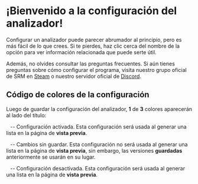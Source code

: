 # ¡Bienvenido a la configuración del analizador!

Configurar un analizador puede parecer abrumador al principio, pero es más fácil de lo que crees. Si te pierdes, haz clic <span class="infoIcon" style="top: 0.15em;"></span> cerca del nombre de la opción para ver información relacionada que puede serte útil.

Además, no olvides consultar las preguntas frecuentes. Si aún tienes preguntas sobre cómo configurar el programa, visita nuestro grupo oficial de SRM en [Steam](http://steamcommunity.com/groups/steamrommanager) o nuestro servidor oficial de [Discord](https://discord.gg/bnSVJrz).

## Código de colores de la configuración

Luego de guardar la configuración del analizador, **1** de **3** colores aparecerán al lado del título:

<span style="margin-bottom: 0.05em;display: inline-block;border-radius: 50%;width: 0.5em;height: 0.5em;background-color: var(--color-nav-link-enabled)"></span> -- Configuración activada. Esta configuración será usada al generar una lista en la página de **vista previa**.

<span style="margin-bottom: 0.05em;display: inline-block;border-radius: 50%;width: 0.5em;height: 0.5em;background-color: var(--color-nav-link-unsaved)"></span> -- Cambios sin guardar. Esta configuración no será usada al generar una lista en la página de **vista previa**, sin embargo, las versiones **guardadas** anteriormente se usarán en su lugar.

<span style="margin-bottom: 0.05em;display: inline-block;border-radius: 50%;width: 0.5em;height: 0.5em;background-color: var(--color-nav-link-disabled)"></span> -- Configuración desactivada. Esta configuración será usada al generar una lista en la página de **vista previa**.
